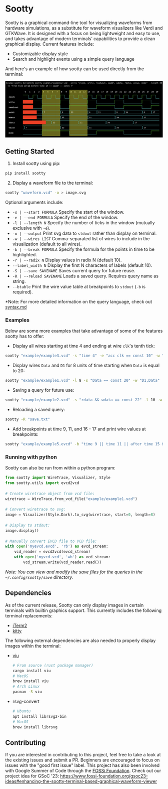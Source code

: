 # Sootty

Sootty is a graphical command-line tool for visualizing waveforms from hardware simulations, as a substitute for waveform visualizers like Verdi and GTKWave. It is designed with a focus on being lightweight and easy to use, and takes advantage of modern terminals’ capabilities to provide a clean graphical display. Current features include:
- Customizable display style
- Search and highlight events using a simple query language

And here's an example of how sootty can be used directly from the terminal:

<img width="979" alt="Screenshot of sootty in action" src="https://raw.githubusercontent.com/Ben1152000/sootty/master/image/screenshot.png">

## Getting Started

1. Install sootty using pip:

```bash
pip install sootty
```

2. Display a waveform file to the terminal:

```bash
sootty "waveform.vcd" -o > image.svg
```

Optional arguments include:
- `-s | --start FORMULA` Specify the start of the window.
- `-e | --end FORMULA` Specify the end of the window.
- `-l | --length N` Specify the number of ticks in the window (mutually exclusive with `-e`).
- `-o | --output` Print svg data to `stdout` rather than display on terminal.
- `-w | --wires LIST` Comma-separated list of wires to include in the visualization (default to all wires).
- `-b | --break FORMULA` Specify the formula for the points in time to be highlighted.
- `-r | --radix N` Display values in radix N (default 10).
- `--label_width N` Display the first N characters of labels (default 10).
- `-S | --save SAVENAME` Saves current query for future reuse.
- `-R | --reload SAVENAME` Loads a saved query. Requires query name as string.
- `--btable` Print the wire value table at breakpoints to `stdout` (`-b` is required).

*Note: For more detailed information on the query language, check out [syntax.md](syntax.md)

### Examples

Below are some more examples  that take advantage of some of the features sootty has to offer:

- Display all wires starting at time 4 and ending at wire `clk`'s tenth tick:

```bash
sootty "example/example3.vcd" -s "time 4" -e "acc clk == const 10" -w "clk,rst_n,pc,inst"
```

- Display wires `Data` and `D1` for 8 units of time starting when `Data` is equal to 20:

```bash
sootty "example/example1.vcd" -l 8 -s "Data == const 20" -w "D1,Data"
```

- Saving a query for future use:

```bash
sootty "example/example2.vcd" -s "rdata && wdata == const 22" -l 10 -w "rdata, wdata" -S "save.txt"
```

- Reloading a saved query:

```bash
sootty -R "save.txt"
```

- Add breakpoints at time 9, 11, and 16 - 17 and print wire values at breakpoints:

```bash
sootty "example/example5.evcd" -b "time 9 || time 11 || after time 15 && before time 18" --btable
```

### Running with python

Sootty can also be run from within a python program:

```python
from sootty import WireTrace, Visualizer, Style
from sootty.utils import evcd2vcd

# Create wiretrace object from vcd file:
wiretrace = WireTrace.from_vcd_file("example/example1.vcd")

# Convert wiretrace to svg:
image = Visualizer(Style.Dark).to_svg(wiretrace, start=0, length=8)

# Display to stdout:
image.display()

# Manually convert EVCD file to VCD file:
with open('myevcd.evcd', 'rb') as evcd_stream:
    vcd_reader = evcd2vcd(evcd_stream)
    with open('myvcd.vcd', 'wb') as vcd_stream:
        vcd_stream.write(vcd_reader.read())
```

*Note: You can view and modify the save files for the queries in the `~/.config/sootty/save` directory.*

## Dependencies

As of the current release, Sootty can only display images in certain terminals with builtin graphics support. This currently includes the following terminal replacements:

- [iTerm2](https://iterm2.com/)
- [kitty](https://sw.kovidgoyal.net/kitty/)

The following external dependencies are also needed to properly display images within the terminal:

- [viu](https://github.com/atanunq/viu)

  ```bash
  # From source (rust package manager)
  cargo install viu
  # MacOS
  brew install viu
  # Arch Linux
  pacman -S viu
  ```
- rsvg-convert
  ```bash
  # Ubuntu
  apt install librsvg2-bin
  # MacOS
  brew install librsvg
  ```

## Contributing

If you are interested in contributing to this project, feel free to take a look at the existing issues and submit a PR. Beginners are encouraged to focus on issues with the "good first issue" label. This project has also been involved with Google Summer of Code through the [FOSSi Foundation](https://www.fossi-foundation.org/). Check out our project idea for GSoC '23: https://www.fossi-foundation.org/gsoc23-ideas#enhancing-the-sootty-terminal-based-graphical-waveform-viewer
